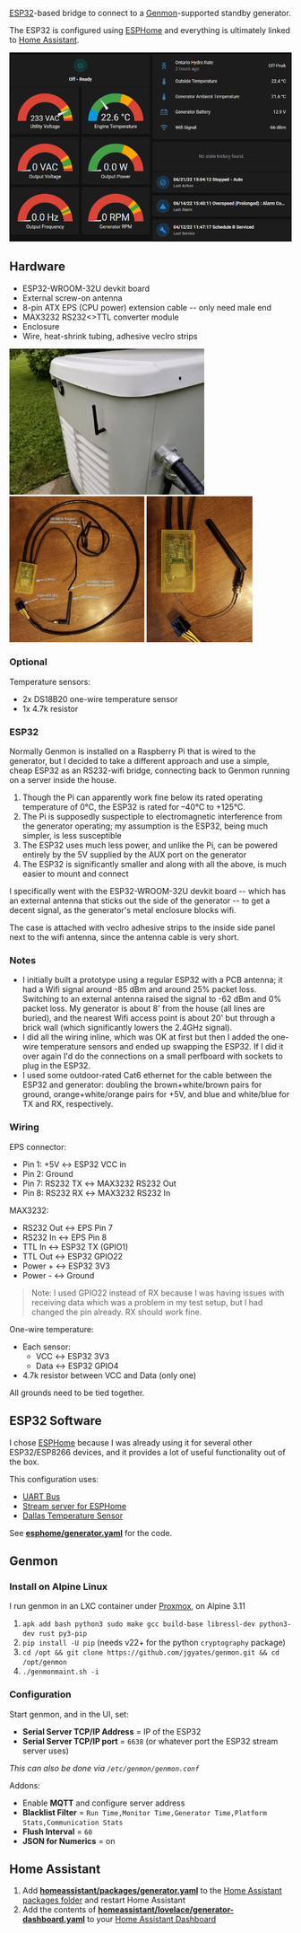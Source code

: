 [ESP32](https://www.espressif.com/en/products/socs/esp32)-based bridge to connect to a [Genmon](https://github.com/jgyates/genmon)-supported standby generator.

The ESP32 is configured using [ESPHome](https://esphome.io/) and everything is ultimately linked to [Home Assistant](https://www.home-assistant.io/).

![Homeassistant Dashboard](img/homeassistant-dashboard.png)

## Hardware

* ESP32-WROOM-32U devkit board
* External screw-on antenna
* 8-pin ATX EPS (CPU power) extension cable -- only need male end
* MAX3232 RS232<>TTL converter module
* Enclosure
* Wire, heat-shrink tubing, adhesive veclro strips

[<img src="./img/genmon-esp32-antenna.jpg" height="260px" alt="Antenna on side of generator" />](img/genmon-esp32-antenna.jpg)
[<img src="./img/genmon-esp32-assembled.jpg" height="260px" alt="Assembled ESP32" />](img/genmon-esp32-assembled.jpg)
[<img src="./img/genmon-esp32-box.jpg" height="260px"  alt="ESP32 close-up" />](img/genmon-esp32-box.jpg)

### Optional

Temperature sensors:

* 2x DS18B20 one-wire temperature sensor
* 1x 4.7k resistor

### ESP32

Normally Genmon is installed on a Raspberry Pi that is wired to the generator, but I decided to take a different approach and use a simple, cheap ESP32 as an RS232-wifi bridge, connecting back to Genmon running on a server inside the house.

1. Though the Pi can apparently work fine below its rated operating temperature of 0°C, the ESP32 is rated for –40°C to +125°C. 
2. The Pi is supposedly suspectiple to electromagnetic interference from the generator operating; my assumption is the ESP32, being much simpler, is less susceptible 
3. The ESP32 uses much less power, and unlike the Pi, can be powered entirely by the 5V supplied by the AUX port on the generator
4. The ESP32 is significantly smaller and along with all the above, is much easier to mount and connect

I specifically went with the ESP32-WROOM-32U devkit board -- which has an external antenna that sticks out the side of the generator -- to get a decent signal, as the generator's metal enclosure blocks wifi.

The case is attached with veclro adhesive strips to the inside side panel next to the wifi antenna, since the antenna cable is very short.

### Notes

* I initially built a prototype using a regular ESP32 with a PCB antenna; it had a Wifi signal around -85 dBm and around 25% packet loss. Switching to an external antenna raised the signal to -62 dBm and 0% packet loss. My generator is about 8' from the house (all lines are buried), and the nearest Wifi access point is about 20' but through a brick wall (which significantly lowers the 2.4GHz signal).
* I did all the wiring inline, which was OK at first but then I added the one-wire temperature sensors and ended up swapping the ESP32. If I did it over again I'd do the connections on a small perfboard with sockets to plug in the ESP32.
* I used some outdoor-rated Cat6 ethernet for the cable between the ESP32 and generator: doubling the brown+white/brown pairs for ground, orange+white/orange pairs for +5V, and blue and white/blue for TX and RX, respectively.

### Wiring

EPS connector:

* Pin 1: +5V ↔ ESP32 VCC in
* Pin 2: Ground
* Pin 7: RS232 TX ↔ MAX3232 RS232 Out
* Pin 8: RS232 RX ↔ MAX3232 RS232 In

MAX3232:

* RS232 Out ↔ EPS Pin 7
* RS232 In ↔ EPS Pin 8
* TTL In ↔ ESP32 TX (GPIO1)
* TTL Out ↔ ESP32 GPIO22
* Power + ↔ ESP32 3V3
* Power - ↔ Ground

> Note: I used GPIO22 instead of RX because I was having issues with receiving data which was a problem in my test setup, but I had changed the pin already. RX should work fine.

One-wire temperature:

* Each sensor:
  * VCC ↔ ESP32 3V3
  * Data ↔ ESP32 GPIO4
* 4.7k resistor between VCC and Data (only one)

All grounds need to be tied together.

## ESP32 Software

I chose [ESPHome](https://esphome.io/) because I was already using it for several other ESP32/ESP8266 devices, and it provides a lot of useful functionality out of the box.

This configuration uses:
* [UART Bus](https://esphome.io/components/uart.html)
* [Stream server for ESPHome](https://github.com/oxan/esphome-stream-server)
* [Dallas Temperature Sensor](https://esphome.io/components/sensor/dallas.html)

See [**esphome/generator.yaml**](esphome/generator.yaml) for the code.

## Genmon

### Install on Alpine Linux

I run genmon in an LXC container under [Proxmox](https://www.proxmox.com/), on Alpine 3.11

1. `apk add bash python3 sudo make gcc build-base libressl-dev python3-dev rust py3-pip`
2. `pip install -U pip` (needs v22+ for the python `cryptography` package)
3. `cd /opt && git clone https://github.com/jgyates/genmon.git && cd /opt/genmon`
4. `./genmonmaint.sh -i`
 
### Configuration

Start genmon, and in the UI, set:

* **Serial Server TCP/IP Address** = IP of the ESP32
* **Serial Server TCP/IP port** = `6638` (or whatever port the ESP32 stream server uses)

_This can also be done via `/etc/genmon/genmon.conf`_

Addons:

* Enable **MQTT** and configure server address
* **Blacklist Filter** = `Run Time,Monitor Time,Generator Time,Platform Stats,Communication Stats`
* **Flush Interval** = `60`
* **JSON for Numerics** = on

## Home Assistant

1. Add [**homeassistant/packages/generator.yaml**](homeassistant/packages/generator.yaml) to the [Home Assistant packages folder](https://www.home-assistant.io/docs/configuration/packages/) and restart Home Assistant
2. Add the contents of [**homeassistant/lovelace/generator-dashboard.yaml**](homeassistant/packages/generator-dashboard.yaml) to your [Home Assistant Dashboard](https://www.home-assistant.io/dashboards)


